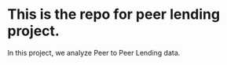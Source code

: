 # This is the repo for peer lending project.

In this project, we analyze Peer to Peer Lending data.
